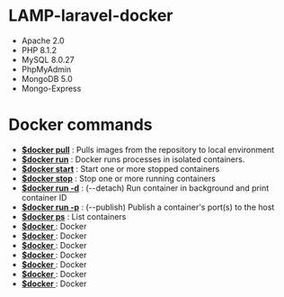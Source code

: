 # LAMP-laravel-docker
- Apache 2.0
- PHP 8.1.2
- MySQL 8.0.27
- PhpMyAdmin
- MongoDB 5.0
- Mongo-Express

# Docker commands
- **[$docker pull](https://docs.docker.com/engine/reference/commandline/pull/)** : Pulls images from the repository to local environment
- **[$docker run](https://docs.docker.com/engine/reference/run/)**  : Docker runs processes in isolated containers.  
- **[$docker start](https://docs.docker.com/engine/reference/commandline/start/)**  : Start one or more stopped containers
- **[$docker stop](https://docs.docker.com/engine/reference/commandline/stop/)**  : Stop one or more running containers
- **[$docker run -d](https://docs.docker.com/engine/reference/run/)**  : (--detach) Run container in background and print container ID 
- **[$docker run -p](https://docs.docker.com/engine/reference/run/)**  : (--publish) Publish a container's port(s) to the host 
- **[$docker ps](https://docs.docker.com/engine/reference/commandline/ps/)**  : List containers
- **[$docker ]()**  : Docker
- **[$docker ]()**  : Docker
- **[$docker ]()**  : Docker
- **[$docker ]()**  : Docker
- **[$docker ]()**  : Docker
- **[$docker ]()**  : Docker
- **[$docker ]()**  : Docker

